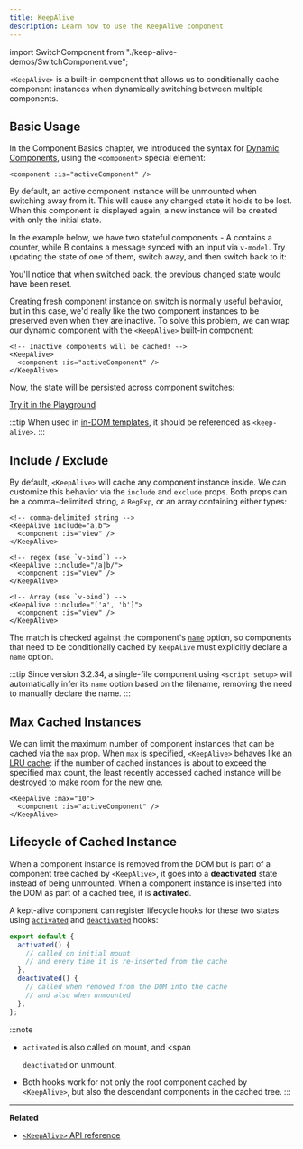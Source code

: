 ```yaml
---
title: KeepAlive
description: Learn how to use the KeepAlive component
---
```


import SwitchComponent from "./keep-alive-demos/SwitchComponent.vue";

`<KeepAlive>` is a built-in component that allows us to conditionally cache component instances when dynamically switching between multiple components.

## Basic Usage

In the Component Basics chapter, we introduced the syntax for [Dynamic Components](/guide/essentials/component-basics#dynamic-components), using the `<component>` special element:

```vue-html
<component :is="activeComponent" />
```

By default, an active component instance will be unmounted when switching away from it. This will cause any changed state it holds to be lost. When this component is displayed again, a new instance will be created with only the initial state.

In the example below, we have two stateful components - A contains a counter, while B contains a message synced with an input via `v-model`. Try updating the state of one of them, switch away, and then switch back to it:

<SwitchComponent />

You'll notice that when switched back, the previous changed state would have been reset.

Creating fresh component instance on switch is normally useful behavior, but in this case, we'd really like the two component instances to be preserved even when they are inactive. To solve this problem, we can wrap our dynamic component with the `<KeepAlive>` built-in component:

```vue-html
<!-- Inactive components will be cached! -->
<KeepAlive>
  <component :is="activeComponent" />
</KeepAlive>
```

Now, the state will be persisted across component switches:

<SwitchComponent use-KeepAlive />

<div class="options-api">

[Try it in the Playground](https://play.vuejs.org/#eNqtU8tugzAQ/JUVl7RKWveMXFTIseofcHHAiawasPxArRD/3rVNSEhbpVUrIWB3x7PM7jAkuVL3veNJmlBTaaFsVraiUZ22sO0alcNedw2s7kmIPHS1ABQLQDEBAMqWvwVQzffMSQuDz1aI6VreWpPCEBtsJppx4wE1s+zmNoIBNLdOt8cIjzut8XAKq3A0NAIY/QNveFEyi8DA8kZJZjlGALQWPVSSGfNYJjVvujIJeaxItuMyo6JVzoJ9VxwRmtUCIdDfNV3NJWam5j7HpPOY8BEYkwxySiLLP1AWkbK4oHzmXOVS9FFOSM3jhFR4WTNfRslcO54nSwJKcCD4RsnZmJJNFPXJEl8t88quOuc39fCrHalsGyWcnJL62apYNoq12UQ8DLEFjCMy+kKA7Jy1XQtPlRTVqx+Jx6zXOJI1JbH4jejg3T+KbswBzXnFlz9Tjes/V/3CjWEHDsL/OYNvdCE8Wu3kLUQEhy+ljh+brFFu)

</div>

:::tip
When used in [in-DOM templates](/guide/essentials/component-basics#in-dom-template-parsing-caveats), it should be referenced as `<keep-alive>`.
:::

## Include / Exclude

By default, `<KeepAlive>` will cache any component instance inside. We can customize this behavior via the `include` and `exclude` props. Both props can be a comma-delimited string, a `RegExp`, or an array containing either types:

```vue-html
<!-- comma-delimited string -->
<KeepAlive include="a,b">
  <component :is="view" />
</KeepAlive>

<!-- regex (use `v-bind`) -->
<KeepAlive :include="/a|b/">
  <component :is="view" />
</KeepAlive>

<!-- Array (use `v-bind`) -->
<KeepAlive :include="['a', 'b']">
  <component :is="view" />
</KeepAlive>
```

The match is checked against the component's [`name`](/api/options-misc#name) option, so components that need to be conditionally cached by `KeepAlive` must explicitly declare a `name` option.

:::tip
Since version 3.2.34, a single-file component using `<script setup>` will automatically infer its `name` option based on the filename, removing the need to manually declare the name.
:::

## Max Cached Instances

We can limit the maximum number of component instances that can be cached via the `max` prop. When `max` is specified, `<KeepAlive>` behaves like an [LRU cache](<https://en.wikipedia.org/wiki/Cache_replacement_policies#Least_recently_used_(LRU)>): if the number of cached instances is about to exceed the specified max count, the least recently accessed cached instance will be destroyed to make room for the new one.

```vue-html
<KeepAlive :max="10">
  <component :is="activeComponent" />
</KeepAlive>
```

## Lifecycle of Cached Instance

When a component instance is removed from the DOM but is part of a component tree cached by `<KeepAlive>`, it goes into a **deactivated** state instead of being unmounted. When a component instance is inserted into the DOM as part of a cached tree, it is **activated**.

<div class="options-api">

A kept-alive component can register lifecycle hooks for these two states using [`activated`](/api/options-lifecycle#activated) and [`deactivated`](/api/options-lifecycle#deactivated) hooks:

```js
export default {
  activated() {
    // called on initial mount
    // and every time it is re-inserted from the cache
  },
  deactivated() {
    // called when removed from the DOM into the cache
    // and also when unmounted
  },
};
```

</div>

:::note

- <span class="options-api">`activated`</span> is also called on mount, and <span

  <span class="options-api">`deactivated`</span> on unmount.

- Both hooks work for not only the root component cached by `<KeepAlive>`, but also the descendant components in the cached tree.
  :::

---

**Related**

- [`<KeepAlive>` API reference](/api/built-in-components#keepalive)
